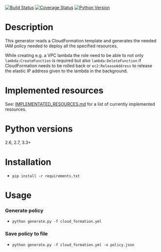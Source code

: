 [![Build Status](https://travis-ci.com/fulder/cloudformation-policy-generator.svg?branch=master)](https://travis-ci.com/fulder/cloudformation-policy-generator)
[![Coverage Status](https://coveralls.io/repos/github/fulder/cloudformation-policy-generator/badge.svg?branch=master)](https://coveralls.io/github/fulder/cloudformation-policy-generator?branch=master)
[![Python Version](https://img.shields.io/badge/python-2.6%2C2.7%2C3.3%2B-blue.svg)](https://www.python.org/)

# Description

This generator reads a CloudFormation template and generates the needed IAM policy needed to deploy all the specified resources.

While creating e.g. a VPC lambda the role need to be able to not only `lambda:CreateFunction` is required but also `lambda:DeleteFunction` if CloudFormation needs to be rolled back or `ec2:ReleaseAddress` to release the elastic IP address given to the lambda in the background.

# Implemented resources

See: [IMPLEMENTATED_RESOURCES.md](https://github.com/fulder/cloudformation-policy-generator/blob/master/README.md) for a list of currently implemented resources.

# Python versions
2.6, 2.7, 3.3+

# Installation

* `pip install -r requirements.txt`

# Usage

### Generate policy
* `python generate.py -f cloud_formation.yml`

### Save policy to file
* `python generate.py -f cloud_formation.yml -o policy.json`